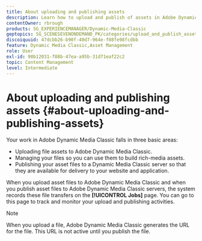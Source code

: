 ```yaml
---
title: About uploading and publishing assets
description: Learn how to upload and publish of assets in Adobe Dynamic Media Classic.
contentOwner: rbrough
products: SG_EXPERIENCEMANAGER/Dynamic-Media-Classic
geptopics: SG_SCENESEVENONDEMAND_PK/categories/upload_and_publish_assets
discoiquuid: 47dcbb26-b90f-40d7-964e-f08fe98fcdbb
feature: Dynamic Media Classic,Asset Management
role: User
exl-id: 98b12031-f88b-47ea-a95b-31d71eaf22c2
topic: Content Management
level: Intermediate
---
```

# About uploading and publishing assets {#about-uploading-and-publishing-assets}

Your work in Adobe Dynamic Media Classic falls in three basic areas:

* Uploading file assets to Adobe Dynamic Media Classic.
* Managing your files so you can use them to build rich-media assets.
* Publishing your asset files to a Dynamic Media Classic server so that they are available for delivery to your website and application.

When you upload asset files to Adobe Dynamic Media Classic and when you publish asset files to Adobe Dynamic Media Classic servers, the system records these file transfers on the **[!UICONTROL Jobs]** page. You can go to this page to track and monitor your upload and publishing activities.

>[!NOTE]
>
>When you upload a file, Adobe Dynamic Media Classic generates the URL for the file. This URL is not active until you publish the file.

<!-- >[!NOTE]
>
>A new Instant Publish feature was made available shortly after the release of Adobe Dynamic Media Classic 6.0. This feature, which publishes assets immediately with one step, is being rolled out gradually, replacing the **[!UICONTROL Mark for Publish]** functionality. Some users will continue to see the current interface and functionality for a while, until they are included in the rollout. In addition, some assets will continue to use the “Mark for Publish” process for a while after the rollout. -->

